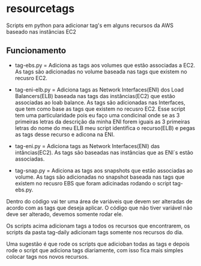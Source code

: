 # resourcetags
Scripts em python para adicionar tag's em alguns recursos da AWS baseado nas instâncias EC2

## Funcionamento

- tag-ebs.py = Adiciona as tags aos volumes que estão associadas a EC2. As tags são adicionadas no volume baseada nas tags que existem no recusro EC2.

- tag-eni-elb.py = Adiciona tags as Network Interfaces(ENI) dos Load Balancers(ELB) baseada nas tags das instâncias(EC2) que estão associadas ao loab balance. As tags são adicionadas nas Interfaces, que tem como base as tags que existem no recusro EC2. Esse script tem uma particularidade pois eu faço uma condicinal onde se as 3 primeiras letras da descrição da minha ENI forem iguais as 3 primeiras letras do nome do meu ELB meu script identifica o recurso(ELB)  e pegas as tags desse recurso e adicona na ENI.

- tag-eni.py = Adiciona tags as Network Interfaces(ENI) das intâncias(EC2). As tags são baseadas nas instâncias que as ENI`s estão associadas.
- tag-snap.py = Adiciona as tags aos snapshots que estão associadas ao volume. As tags são adicionadas no snapshot baseada nas tags que existem no recusro EBS que foram adicinadas rodando o script tag-ebs.py.

Dentro do código vai ter uma área de variáveis que devem ser alteradas de acordo com as tags que deseja aplicar.
O código que não tiver variável não deve ser alterado, devemos somente rodar ele.

Os scripts acima adicionam tags a todos os recursos que encontrarem, os scripts da pasta tag-daily adicionam tags somente nos recursos do dia.

Uma sugestão é que rode os scripts que adicioban todas as tags e depois rode o script que adiciona tags diariamente, com isso fica mais simples colocar tags nos novos recursos.



